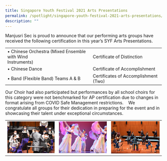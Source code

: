 ```yaml
---
title: Singapore Youth Festival 2021 Arts Presentations
permalink: /spotlight/singapore-youth-festival-2021-arts-presentations/
description: ""
---
```

Manjusri Sec is proud to announce that our performing arts groups have received the following certification in this year’s SYF Arts Presentations.


|                          |                               |
|---------------|--------------------|
| • Chinese Orchestra (Mixed Ensemble with Wind <br>   Instruments) | Certificate of Distinction           |
| • Chinese Dance                                                   | Certificate of Accomplishment        |
| • Band (Flexible Band) Teams A & B                                | Certificates of Accomplishment (Two) |


Our Choir had also participated but performances by all school choirs for this category were not benchmarked for AP certification due to changes in format arising from COVID Safe Management restrictions.    We congratulate all groups for their dedication in preparing for the event and in showcasing their talent under exceptional circumstances.

|   |   |   |
|---|---|---|
| ![](/images/Spotlight/syf1.png)  |  ![](/images/Spotlight/syf2.png)    |  ![](/images/Spotlight/syf3.png)    |

